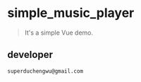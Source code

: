 # simple_music_player

> It's a simple Vue demo.

## developer

```text
superduchengwu@gmail.com
```
